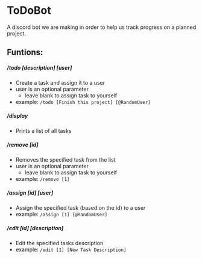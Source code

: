 # ToDoBot

A discord bot we are making in order to help us track progress on a planned project.
   
  
## Funtions:
##### /todo [description] [user]
- Create a task and assign it to a user
- user is an optional parameter
   - leave blank to assign task to yourself
- example: ```/todo [Finish this project] [@RandomUser]```
##### /display
- Prints a list of all tasks
##### /remove [id]
- Removes the specified task from the list
- user is an optional parameter
   - leave blank to assign task to yourself
- example: ```/remove [1]```
##### /assign [id] [user]
- Assign the specified task (based on the id) to a user
- example: ```/assign [1] [@RandomUser]```
##### /edit [id] [description]
- Edit the specified tasks description
- example: ```/edit [1] [New Task Description]```

